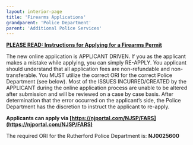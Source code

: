 ```yaml
---
layout: interior-page
title: 'Firearms Applications'
grandparent: 'Police Department'
parent: 'Additional Police Services'
---
```


[**PLEASE READ: Instructions for Applying for a Firearms Permit**](https://storage.googleapis.com/static.rutherford-nj.com/police/New%20NJ%20Portal%20Directions.pdf)

The new online application is APPLICANT DRIVEN. If you as the applicant makes a mistake while applying, you can simply RE-APPLY. You applicant should understand that all application fees are non-refundable and non-transferable. You MUST utilize the correct ORI for the correct Police Department (see below). Most of the ISSUES INCURRED/CREATED by the APPLICANT during the online application process are unable to be altered after submission and will be reviewed on a case by case basis. After determination that the error occurred on the applicant’s side, the Police Department has the discretion to instruct the applicant to re-apply.
 
**Applicants can apply via [https://njportal.com/NJSP/FARS](https://njportal.com/NJSP/FARS)**


The required ORI for the Rutherford Police Department is:  **NJ0025600**
